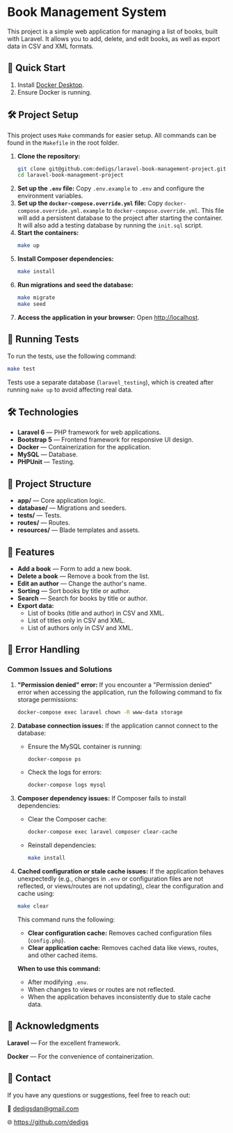 # Book Management System

This project is a simple web application for managing a list of books, built with Laravel. It allows you to add, delete, and edit books, as well as export data in CSV and XML formats.

## 🚀 Quick Start

1. Install [Docker Desktop](https://docs.docker.com/install).
2. Ensure Docker is running.

## 🛠 Project Setup

This project uses `Make` commands for easier setup. All commands can be found in the `Makefile` in the root folder.

1. **Clone the repository:**
   ```sh
   git clone git@github.com:dedigs/laravel-book-management-project.git
   cd laravel-book-management-project
   ```
2. **Set up the **`.env`** file:** Copy `.env.example` to `.env` and configure the environment variables.
3. **Set up the **`docker-compose.override.yml`** file:** Copy `docker-compose.override.yml.example` to `docker-compose.override.yml`. This file will add a persistent database to the project after starting the container. It will also add a testing database by running the `init.sql` script.
4. **Start the containers:**
   ```sh
   make up
   ```
5. **Install Composer dependencies:**
   ```sh
   make install
   ```
6. **Run migrations and seed the database:**
   ```sh
   make migrate
   make seed
   ```
7. **Access the application in your browser:** Open [http://localhost](http://localhost).

## 🧪 Running Tests

To run the tests, use the following command:

```sh
make test
```

Tests use a separate database (`laravel_testing`), which is created after running `make up` to avoid affecting real data.

## 🛠️ Technologies

- **Laravel 6** — PHP framework for web applications.
- **Bootstrap 5** — Frontend framework for responsive UI design.
- **Docker** — Containerization for the application.
- **MySQL** — Database.
- **PHPUnit** — Testing.

## 📂 Project Structure

- **app/** — Core application logic.
- **database/** — Migrations and seeders.
- **tests/** — Tests.
- **routes/** — Routes.
- **resources/** — Blade templates and assets.

## 📝 Features

- **Add a book** — Form to add a new book.
- **Delete a book** — Remove a book from the list.
- **Edit an author** — Change the author's name.
- **Sorting** — Sort books by title or author.
- **Search** — Search for books by title or author.
- **Export data:**
  - List of books (title and author) in CSV and XML.
  - List of titles only in CSV and XML.
  - List of authors only in CSV and XML.

## 🚨 Error Handling

### Common Issues and Solutions

1. **"Permission denied" error:** If you encounter a "Permission denied" error when accessing the application, run the following command to fix storage permissions:

   ```sh
   docker-compose exec laravel chown -R www-data storage
   ```

2. **Database connection issues:** If the application cannot connect to the database:

   - Ensure the MySQL container is running:
     ```sh
     docker-compose ps
     ```
   - Check the logs for errors:
     ```sh
     docker-compose logs mysql
     ```

3. **Composer dependency issues:** If Composer fails to install dependencies:

   - Clear the Composer cache:
     ```sh
     docker-compose exec laravel composer clear-cache
     ```
   - Reinstall dependencies:
     ```sh
     make install
     ```

4. **Cached configuration or stale cache issues:** If the application behaves unexpectedly (e.g., changes in `.env` or configuration files are not reflected, or views/routes are not updating), clear the configuration and cache using:

   ```sh
   make clear
   ```

   This command runs the following:

   - **Clear configuration cache:** Removes cached configuration files (`config.php`).
   - **Clear application cache:** Removes cached data like views, routes, and other cached items.

   **When to use this command:**

   - After modifying `.env`.
   - When changes to views or routes are not reflected.
   - When the application behaves inconsistently due to stale cache data.

## 🙏 Acknowledgments

  **Laravel** — For the excellent framework.

  **Docker** — For the convenience of containerization.

## 📧 Contact
  If you have any questions or suggestions, feel free to reach out:

  📧 dedigsdan@gmail.com

  🌐 https://github.com/dedigs
